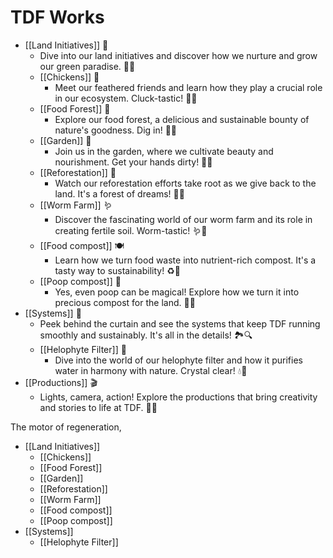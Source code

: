 # TDF Works

- [[Land Initiatives]] 🌾
	- Dive into our land initiatives and discover how we nurture and grow our green paradise. 🌱🌻
	- [[Chickens]] 🐓
		- Meet our feathered friends and learn how they play a crucial role in our ecosystem. Cluck-tastic! 🐔🥚
	- [[Food Forest]] 🌳
		- Explore our food forest, a delicious and sustainable bounty of nature's goodness. Dig in! 🍇🌽
	- [[Garden]] 🌻
		- Join us in the garden, where we cultivate beauty and nourishment. Get your hands dirty! 🌱🌷
	- [[Reforestation]] 🌲
		- Watch our reforestation efforts take root as we give back to the land. It's a forest of dreams! 🌲🌟
	- [[Worm Farm]] 🪱
		- Discover the fascinating world of our worm farm and its role in creating fertile soil. Worm-tastic! 🪱🌱
	- [[Food compost]] 🍽️
		- Learn how we turn food waste into nutrient-rich compost. It's a tasty way to sustainability! ♻️🌿
	- [[Poop compost]] 💩
		- Yes, even poop can be magical! Explore how we turn it into precious compost for the land. 💫🌱
- [[Systems]] 🔧
	- Peek behind the curtain and see the systems that keep TDF running smoothly and sustainably. It's all in the details! 🏞️🔍
	- [[Helophyte Filter]] 🌾
		- Dive into the world of our helophyte filter and how it purifies water in harmony with nature. Crystal clear! 💧🌿
- [[Productions]] 🎬
	- Lights, camera, action! Explore the productions that bring creativity and stories to life at TDF. 🎥🌟

The motor of regeneration,

- [[Land Initiatives]]
	- [[Chickens]]
	- [[Food Forest]]
	- [[Garden]]
	- [[Reforestation]]
	- [[Worm Farm]]
	- [[Food compost]]
	- [[Poop compost]]
- [[Systems]]
	- [[Helophyte Filter]]
